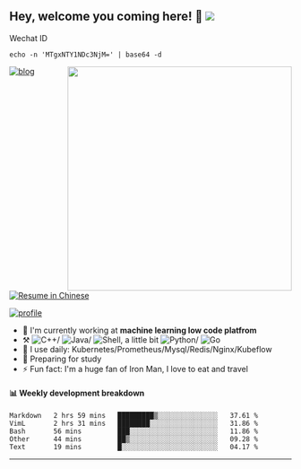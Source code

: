 ## Hey, welcome you coming here! :wave: [![ ](https://cfrating.ihcr.top/?user=chenwenjun&style=flat-square)](https://leetcode-cn.com/u/chenwenjun/)

Wechat ID

```
echo -n 'MTgxNTY1NDc3NjM=' | base64 -d
```

<img align="right" src="https://github-readme-stats.vercel.app/api?username=chenwenjun-github&show_icons=true&icon_color=000000&text_color=000000&bg_color=ffffff&hide_title=false&title_color=000000" width="400" />

<p align="left">
	<a href="https://blog.csdn.net/chen_wen_jun"><img src="https://img.shields.io/badge/blog-2k%20pageviews-ffffff.svg?style=social" alt="blog"></a>
</p>
<p align="left">
	<a href="./resume.md"><img src="https://img.shields.io/badge/%E7%AE%80%E5%8E%86-%E4%B8%AD%E6%96%87-blue.svg" alt="Resume in Chinese"></a>
</p>
<p align="left">
	<a href="https://komarev.com/ghpvc/?username=chenwenjun-github"><img src="https://komarev.com/ghpvc/?username=chenwenjun-github" alt="profile"></a>
</p>

- 🏢 I'm currently working at **machine learning low code platfrom**
-   :hammer_and_pick: ![C++](https://img.shields.io/badge/-C++-00599C?style=plastic&logo=c)/ ![Java](https://img.shields.io/badge/-java-3f4441?style=plastic&logo=java)/ ![Shell](https://img.shields.io/badge/-Shell-blasck?style=plastic&logo=Shell), a little bit  ![Python](https://img.shields.io/badge/-Python-8fcfd1?style=plastic&logo=Python)/ ![Go](https://img.shields.io/badge/-Go-00599C?style=plastic&logo=go)
- 🚀 I use daily: Kubernetes/Prometheus/Mysql/Redis/Nginx/Kubeflow
-   :seedling: Preparing for study
- ⚡️ Fun fact: I'm a huge fan of Iron Man, I love to eat and travel


#### :bar_chart: Weekly development breakdown

<!--START_SECTION:waka-->
```text
Markdown   2 hrs 59 mins   █████████▒░░░░░░░░░░░░░░░   37.61 % 
VimL       2 hrs 31 mins   ████████░░░░░░░░░░░░░░░░░   31.86 % 
Bash       56 mins         ███░░░░░░░░░░░░░░░░░░░░░░   11.86 % 
Other      44 mins         ██▒░░░░░░░░░░░░░░░░░░░░░░   09.28 % 
Text       19 mins         █░░░░░░░░░░░░░░░░░░░░░░░░   04.17 % 
```
<!--END_SECTION:waka-->

---
